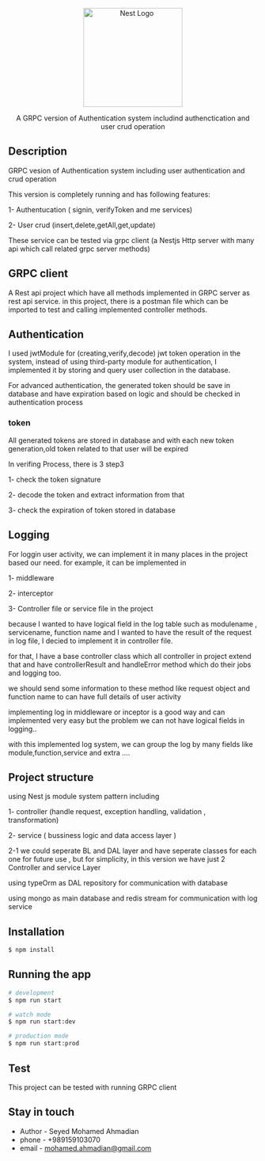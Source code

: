 <p align="center">
  <a href="http://nestjs.com/" target="blank"><img src="https://nestjs.com/img/logo-small.svg" width="200" alt="Nest Logo" /></a>
</p>

[circleci-image]: https://img.shields.io/circleci/build/github/nestjs/nest/master?token=abc123def456
[circleci-url]: https://circleci.com/gh/nestjs/nest

  <p align="center">
  A GRPC version of Authentication system includind authenctication and user crud operation
  </p>

## Description

GRPC vesion of Authentication system including user authentication and crud operation

This version is completely running and has following features:

1- Authentucation ( signin, verifyToken and me services)

2- User crud (insert,delete,getAll,get,update)

These service can be tested via grpc client (a Nestjs Http server with many api which call related grpc server methods)

## GRPC client
A Rest api project which have all methods implemented in GRPC server as rest api service. in this project, there is a postman file which can be imported to test and calling implemented controller methods.


## Authentication
I used jwtModule for (creating,verify,decode) jwt token operation in the system, instead of using third-party module for authentication, I implemented it by storing and query user collection in the database. 

For advanced authentication, the generated token should be save in database and have expiration based on logic and should be checked in authentication process


### token 
All generated tokens are stored in database and with each new token generation,old token related to that user will be expired

In verifing Process, there is 3 step3

1- check the token signature

2- decode the token and extract information from that

3- check the expiration of token stored in database


## Logging
For loggin user activity, we can implement it in many places in the project based our need. for example, it can be implemented in 

1- middleware

2- interceptor

3- Controller file or service file in the project

because I wanted to have logical field in the log table such as modulename , servicename, function name  and I wanted to have the result of the request in log file, I decied to implement it in controller file.

for that, I have a base controller class which all controller in project extend that and have controllerResult and handleError method
which do their jobs and logging too.

we should send some information to these method like request object and function name to can have full details of user activity

implementing log in middleware or inceptor is a good way and can implemented very easy but the problem we can not have logical fields in logging..

with this implemented log system, we can group the log by many fields like module,function,service and extra ....


## Project structure
using Nest js module system pattern including 

 1- controller (handle request, exception handling, validation , transformation)

 2- service ( bussiness logic and data access layer )

 2-1 we could seperate BL and DAL layer and have seperate classes for each one for future use , but for simplicity, in this version we have just 2 Controller and service Layer

using typeOrm as DAL repository for communication with database

using mongo as main database and redis stream for communication with log service



## Installation

```bash
$ npm install
```

## Running the app

```bash
# development
$ npm run start

# watch mode
$ npm run start:dev

# production mode
$ npm run start:prod
```

## Test

This project can be tested with running GRPC client

## Stay in touch

- Author - Seyed Mohamed Ahmadian
- phone  - +989159103070
- email  - mohamed.ahmadian@gmail.com
